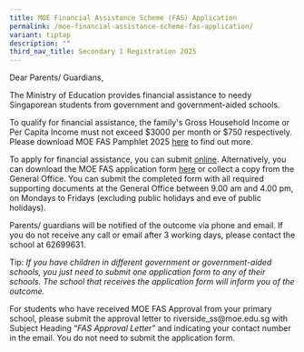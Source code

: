 ```yaml
---
title: MOE Financial Assistance Scheme (FAS) Application
permalink: /moe-financial-assistance-scheme-fas-application/
variant: tiptap
description: ""
third_nav_title: Secondary 1 Registration 2025
---
```

<p>Dear Parents/ Guardians,</p>
<p>The Ministry of Education provides financial assistance to needy Singaporean
students from government and government-aided schools.</p>
<p>To qualify for financial assistance, the family's Gross Household Income
or Per Capita Income must not exceed $3000 per month or $750 respectively.
Please download MOE FAS Pamphlet 2025 <a href="/files/Secondary%201%20Registration%202025/MOE_Financial_Assistance_Scheme__FAS_.pdf" rel="noopener noreferrer nofollow" target="_blank">here</a> to
find out more.</p>
<p>To apply for financial assistance, you can submit <a href="https://form.gov.sg/6666a548f71e023bcbe7c9b7" rel="noopener noreferrer nofollow" target="_blank">online</a>. Alternatively,
you can download the MOE FAS application form <a href="https://www.moe.gov.sg/financial-matters/-/media/files/financial-matters/moe-fas-application-form.pdf" rel="noopener noreferrer nofollow" target="_blank">here</a> or
collect a copy from the General Office. You can submit the completed form
with all required supporting documents at the General Office between 9.00
am and 4.00 pm, on Mondays to Fridays (excluding public holidays and eve
of public holidays).</p>
<p>Parents/ guardians will be notified of the outcome via phone and email.
If you do not receive any call or email after 3 working days, please contact
the school at 62699631.</p>
<p>Tip: <em>If you have children in different government or government-aided schools, you just need to submit one application form to any of their schools. The school that receives the application form will inform you of the outcome.</em>
</p>
<p>For students who have received MOE FAS Approval from your primary school,
please submit the approval letter to <a rel="noopener noreferrer nofollow" target="_blank">riverside_ss@moe.edu.sg</a> with
Subject Heading “<em>FAS Approval Lette</em>r” and indicating your contact
number in the email. You do not need to submit the application form.</p>